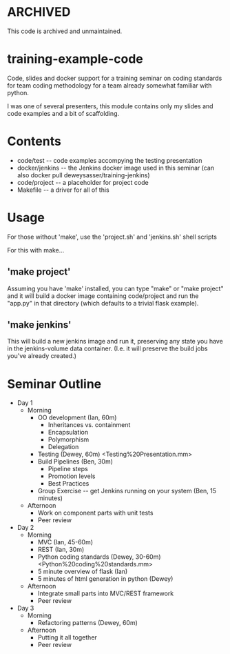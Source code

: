 ARCHIVED
========

This code is archived and unmaintained.

training-example-code
=====================

Code, slides and docker support for a training seminar on coding
standards for team coding methodology for a team already somewhat
familiar with python.

I was one of several presenters, this module contains only my slides
and code examples and a bit of scaffolding.

Contents
========

* code/test -- code examples accompying the testing presentation
* docker/jenkins -- the Jenkins docker image used in this seminar (can
  also docker pull deweysasser/training-jenkins)
* code/project -- a placeholder for project code
* Makefile -- a driver for all of this

Usage
=====

For those without 'make', use the 'project.sh' and 'jenkins.sh' shell scripts

For this with make...

'make project'
--------------

Assuming you have 'make' installed, you can type "make" or "make
project" and it will build a docker image containing code/project and
run the "app.py" in that directory (which defaults to a trivial flask
example).

'make jenkins'
--------------

This will build a new jenkins image and run it, preserving any state
you have in the jenkins-volume data container. (I.e. it will preserve
the build jobs you've already created.)

Seminar Outline
===============

* Day 1
    * Morning
        * OO development (Ian, 60m)
            * Inheritances vs. containment
            * Encapsulation
            * Polymorphism
            * Delegation
        * Testing (Dewey, 60m) <Testing%20Presentation.mm>
        * Build Pipelines (Ben, 30m)
            * Pipeline steps
            * Promotion levels
            * Best Practices
        * Group Exercise -- get Jenkins running on your system (Ben, 15 minutes)
    * Afternoon
        * Work on component parts with unit tests
        * Peer review
* Day 2 
    * Morning
        * MVC (Ian, 45-60m)
        * REST (Ian, 30m)
        * Python coding standards (Dewey, 30-60m) <Python%20coding%20standards.mm>
        * 5 minute overview of flask (Ian)
        * 5 minutes of html generation in python (Dewey)
    * Afternoon
        * Integrate small parts into MVC/REST framework
        * Peer review
* Day 3
    * Morning
        * Refactoring patterns (Dewey, 60m)
    * Afternoon
        * Putting it all together
        * Peer review

